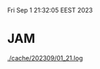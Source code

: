 Fri Sep  1 21:32:05 EEST 2023
# JAM
<a href='./cache/202309/01_21.log'>./cache/202309/01_21.log</a>
